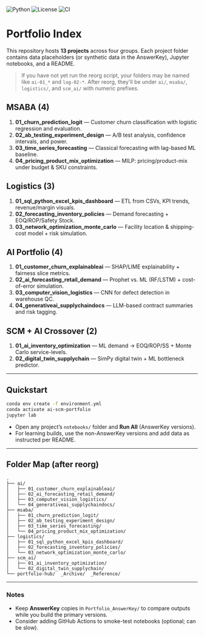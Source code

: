 ![Python](https://img.shields.io/badge/python-3.11-blue)
![License](https://img.shields.io/badge/license-MIT-green)
![CI](https://github.com/bealljamesp/Portfolio-Projects/actions/workflows/ci-notebooks.yml/badge.svg)

# Portfolio Index

This repository hosts **13 projects** across four groups. Each project folder contains data placeholders (or synthetic data in the AnswerKey), Jupyter notebooks, and a README.

> If you have not yet run the reorg script, your folders may be named like `ai-01_*` and `log-02-*`. After reorg, they'll be under `ai/`, `msaba/`, `logistics/`, and `scm_ai/` with numeric prefixes.

## MSABA (4)
1. **01_churn_prediction_logit** — Customer churn classification with logistic regression and evaluation.  
2. **02_ab_testing_experiment_design** — A/B test analysis, confidence intervals, and power.  
3. **03_time_series_forecasting** — Classical forecasting with lag-based ML baseline.  
4. **04_pricing_product_mix_optimization** — MILP: pricing/product-mix under budget & SKU constraints.

## Logistics (3)
1. **01_sql_python_excel_kpis_dashboard** — ETL from CSVs, KPI trends, revenue/margin visuals.  
2. **02_forecasting_inventory_policies** — Demand forecasting + EOQ/ROP/Safety Stock.  
3. **03_network_optimization_monte_carlo** — Facility location & shipping-cost model + risk simulation.

## AI Portfolio (4)
1. **01_customer_churn_explainableai** — SHAP/LIME explainability + fairness slice metrics.  
2. **02_ai_forecasting_retail_demand** — Prophet vs. ML (RF/LSTM) + cost-of-error simulation.  
3. **03_computer_vision_logistics** — CNN for defect detection in warehouse QC.  
4. **04_generativeai_supplychaindocs** — LLM-based contract summaries and risk tagging.

## SCM + AI Crossover (2)
1. **01_ai_inventory_optimization** — ML demand → EOQ/ROP/SS + Monte Carlo service-levels.  
2. **02_digital_twin_supplychain** — SimPy digital twin + ML bottleneck predictor.

---

## Quickstart

```bash
conda env create -f environment.yml
conda activate ai-scm-portfolio
jupyter lab
```

- Open any project’s `notebooks/` folder and **Run All** (AnswerKey versions).  
- For learning builds, use the non-AnswerKey versions and add data as instructed per README.

---

## Folder Map (after reorg)

```
.
├── ai/
│   ├── 01_customer_churn_explainableai/
│   ├── 02_ai_forecasting_retail_demand/
│   ├── 03_computer_vision_logistics/
│   └── 04_generativeai_supplychaindocs/
├── msaba/
│   ├── 01_churn_prediction_logit/
│   ├── 02_ab_testing_experiment_design/
│   ├── 03_time_series_forecasting/
│   └── 04_pricing_product_mix_optimization/
├── logistics/
│   ├── 01_sql_python_excel_kpis_dashboard/
│   ├── 02_forecasting_inventory_policies/
│   └── 03_network_optimization_monte_carlo/
├── scm_ai/
│   ├── 01_ai_inventory_optimization/
│   └── 02_digital_twin_supplychain/
└── portfolio-hub/  _Archive/  _Reference/
```

---

### Notes
- Keep **AnswerKey** copies in `Portfolio_AnswerKey/` to compare outputs while you build the primary versions.
- Consider adding GitHub Actions to smoke-test notebooks (optional; can be slow).
